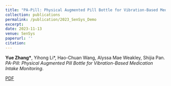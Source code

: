 ```yaml
---
title: "PA-Pill: Physical Augmented Pill Bottle for Vibration-Based Medication Intake Monitoring"
collection: publications
permalink: /publication/2023_SenSys_Demo
excerpt: 
date: 2023-11-13
venue: SenSys
paperurl: ''
citation: 
---
```

**Yue Zhang\***, Yihong Li\*, Hao-Chuan Wang, Alyssa Mae Weakley, Shijia Pan. *PA-Pill: Physical Augmented Pill Bottle for Vibration-Based Medication Intake Monitoring*.

[PDF](http://yzthu.github.io/files/2023_SenSys_Demo.pdf) 
<!-- [DOI](https://dl.acm.org/doi/abs/10.1145/3572864.3581583) -->
<!-- 
```markdown
@inproceedings{zhang2023single,
  title={Single-Point Vibration Sensing for Product Pickup/Put-Down Detection in Autonomous Retails},
  author={Zhang, Yue and Ruiz, Carlos and Rohal, Shubham and Pan, Shijia},
  booktitle={Proceedings of the 24th International Workshop on Mobile Computing Systems and Applications},
  pages={136--136},
  year={2023}
}
``` -->